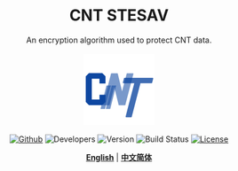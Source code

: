 <div align="center">
<h1>CNT STESAV</h1>
An encryption algorithm used to protect CNT data.<br><br>
<img src="icon.png" width="128" height="128"/><br>

[![Github](https://img.shields.io/badge/CNT-Github-gray.svg)](https://github.com/APlcexenicesetrl/CNT_STESAV) ![Developers](https://img.shields.io/badge/Developers-TaimWay-red.svg) ![Version](https://img.shields.io/badge/version-1.2-brightgreen.svg)  ![Build Status](https://img.shields.io/badge/build%20Status-Active,%20open%20source-brightgreen.svg) [![License](https://img.shields.io/badge/license-MIT-blue.svg)](https://github.com/APlcexenicesetrl/CNT_STESAV/blob/main/LICENSE)

[**English**](./README.md) | [**中文简体**](./Readme(zh-cn).md)

</div>